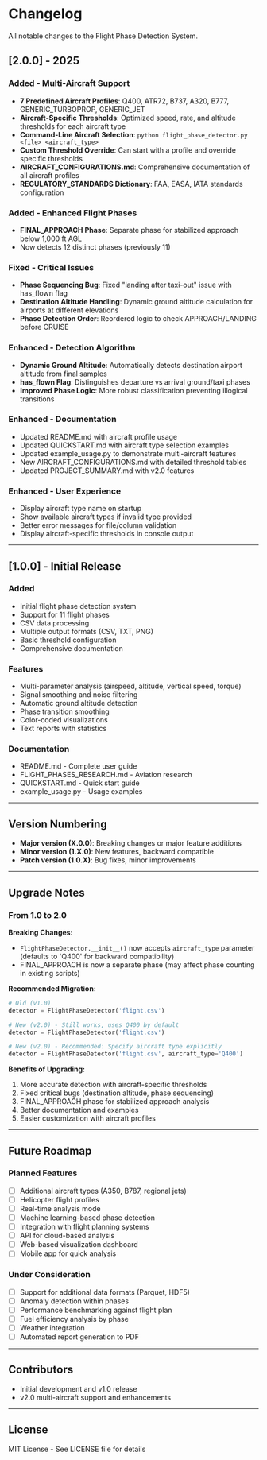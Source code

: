 # Changelog

All notable changes to the Flight Phase Detection System.

## [2.0.0] - 2025

### Added - Multi-Aircraft Support
- **7 Predefined Aircraft Profiles**: Q400, ATR72, B737, A320, B777, GENERIC_TURBOPROP, GENERIC_JET
- **Aircraft-Specific Thresholds**: Optimized speed, rate, and altitude thresholds for each aircraft type
- **Command-Line Aircraft Selection**: `python flight_phase_detector.py <file> <aircraft_type>`
- **Custom Threshold Override**: Can start with a profile and override specific thresholds
- **AIRCRAFT_CONFIGURATIONS.md**: Comprehensive documentation of all aircraft profiles
- **REGULATORY_STANDARDS Dictionary**: FAA, EASA, IATA standards configuration

### Added - Enhanced Flight Phases
- **FINAL_APPROACH Phase**: Separate phase for stabilized approach below 1,000 ft AGL
- Now detects 12 distinct phases (previously 11)

### Fixed - Critical Issues
- **Phase Sequencing Bug**: Fixed "landing after taxi-out" issue with has_flown flag
- **Destination Altitude Handling**: Dynamic ground altitude calculation for airports at different elevations
- **Phase Detection Order**: Reordered logic to check APPROACH/LANDING before CRUISE

### Enhanced - Detection Algorithm
- **Dynamic Ground Altitude**: Automatically detects destination airport altitude from final samples
- **has_flown Flag**: Distinguishes departure vs arrival ground/taxi phases
- **Improved Phase Logic**: More robust classification preventing illogical transitions

### Enhanced - Documentation
- Updated README.md with aircraft profile usage
- Updated QUICKSTART.md with aircraft type selection examples
- Updated example_usage.py to demonstrate multi-aircraft features
- New AIRCRAFT_CONFIGURATIONS.md with detailed threshold tables
- Updated PROJECT_SUMMARY.md with v2.0 features

### Enhanced - User Experience
- Display aircraft type name on startup
- Show available aircraft types if invalid type provided
- Better error messages for file/column validation
- Display aircraft-specific thresholds in console output

---

## [1.0.0] - Initial Release

### Added
- Initial flight phase detection system
- Support for 11 flight phases
- CSV data processing
- Multiple output formats (CSV, TXT, PNG)
- Basic threshold configuration
- Comprehensive documentation

### Features
- Multi-parameter analysis (airspeed, altitude, vertical speed, torque)
- Signal smoothing and noise filtering
- Automatic ground altitude detection
- Phase transition smoothing
- Color-coded visualizations
- Text reports with statistics

### Documentation
- README.md - Complete user guide
- FLIGHT_PHASES_RESEARCH.md - Aviation research
- QUICKSTART.md - Quick start guide
- example_usage.py - Usage examples

---

## Version Numbering

- **Major version (X.0.0)**: Breaking changes or major feature additions
- **Minor version (1.X.0)**: New features, backward compatible
- **Patch version (1.0.X)**: Bug fixes, minor improvements

---

## Upgrade Notes

### From 1.0 to 2.0

**Breaking Changes:**
- `FlightPhaseDetector.__init__()` now accepts `aircraft_type` parameter (defaults to 'Q400' for backward compatibility)
- FINAL_APPROACH is now a separate phase (may affect phase counting in existing scripts)

**Recommended Migration:**
```python
# Old (v1.0)
detector = FlightPhaseDetector('flight.csv')

# New (v2.0) - Still works, uses Q400 by default
detector = FlightPhaseDetector('flight.csv')

# New (v2.0) - Recommended: Specify aircraft type explicitly
detector = FlightPhaseDetector('flight.csv', aircraft_type='Q400')
```

**Benefits of Upgrading:**
1. More accurate detection with aircraft-specific thresholds
2. Fixed critical bugs (destination altitude, phase sequencing)
3. FINAL_APPROACH phase for stabilized approach analysis
4. Better documentation and examples
5. Easier customization with aircraft profiles

---

## Future Roadmap

### Planned Features
- [ ] Additional aircraft types (A350, B787, regional jets)
- [ ] Helicopter flight profiles
- [ ] Real-time analysis mode
- [ ] Machine learning-based phase detection
- [ ] Integration with flight planning systems
- [ ] API for cloud-based analysis
- [ ] Web-based visualization dashboard
- [ ] Mobile app for quick analysis

### Under Consideration
- [ ] Support for additional data formats (Parquet, HDF5)
- [ ] Anomaly detection within phases
- [ ] Performance benchmarking against flight plan
- [ ] Fuel efficiency analysis by phase
- [ ] Weather integration
- [ ] Automated report generation to PDF

---

## Contributors

- Initial development and v1.0 release
- v2.0 multi-aircraft support and enhancements

---

## License

MIT License - See LICENSE file for details
